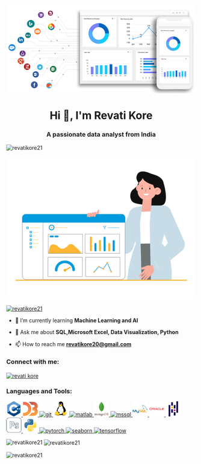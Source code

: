 <p align="center">
  <img src="https://github.com/revatikore21/revatikore21/blob/main/68747470733a2f2f6d69726f2e6d656469756d2e636f6d2f76322f726573697a653a6669743a313430302f302a7444356b4543324a59634b4848307a4f2e676966.gif" alt="GIF" />
</p>
<h1 align="center">Hi 👋, I'm Revati Kore</h1>
<h3 align="center">A passionate data analyst from India</h3>

<p align="left"> <img src="https://komarev.com/ghpvc/?username=revatikore21&label=Profile%20views&color=0e75b6&style=flat" alt="revatikore21" /> </p>
<p align="right">
  <img src="https://github.com/revatikore21/revatikore21/blob/e2b133a054e20870ae83e3d328a52e7e22ba12e8/68747470733a2f2f626564617461736f6c7574696f6e732e636f6d2f77702d636f6e74656e742f75706c6f6164732f323032332f30322f64617461736369656e63652e676966.gif" alt="GIF" />
<p align="left"> <a href="https://github.com/ryo-ma/github-profile-trophy"><img src="https://github-profile-trophy.vercel.app/?username=revatikore21" alt="revatikore21" /></a> </p>

- 🌱 I’m currently learning **Machine Learning and AI**

- 💬 Ask me about **SQL,Microsoft Excel, Data Visualization, Python**

- 📫 How to reach me **revatikore20@gmail.com**

<h3 align="left">Connect with me:</h3>
<p align="left">
<a href="https://linkedin.com/in/revati kore" target="blank"><img align="center" src="https://raw.githubusercontent.com/rahuldkjain/github-profile-readme-generator/master/src/images/icons/Social/linked-in-alt.svg" alt="revati kore" height="30" width="40" /></a>
</p>

<h3 align="left">Languages and Tools:</h3>
<p align="left"> <a href="https://www.w3schools.com/cpp/" target="_blank" rel="noreferrer"> <img src="https://raw.githubusercontent.com/devicons/devicon/master/icons/cplusplus/cplusplus-original.svg" alt="cplusplus" width="40" height="40"/> </a> <a href="https://d3js.org/" target="_blank" rel="noreferrer"> <img src="https://raw.githubusercontent.com/devicons/devicon/master/icons/d3js/d3js-original.svg" alt="d3js" width="40" height="40"/> </a> <a href="https://git-scm.com/" target="_blank" rel="noreferrer"> <img src="https://www.vectorlogo.zone/logos/git-scm/git-scm-icon.svg" alt="git" width="40" height="40"/> </a> <a href="https://www.linux.org/" target="_blank" rel="noreferrer"> <img src="https://raw.githubusercontent.com/devicons/devicon/master/icons/linux/linux-original.svg" alt="linux" width="40" height="40"/> </a> <a href="https://www.mathworks.com/" target="_blank" rel="noreferrer"> <img src="https://upload.wikimedia.org/wikipedia/commons/2/21/Matlab_Logo.png" alt="matlab" width="40" height="40"/> </a> <a href="https://www.mongodb.com/" target="_blank" rel="noreferrer"> <img src="https://raw.githubusercontent.com/devicons/devicon/master/icons/mongodb/mongodb-original-wordmark.svg" alt="mongodb" width="40" height="40"/> </a> <a href="https://www.microsoft.com/en-us/sql-server" target="_blank" rel="noreferrer"> <img src="https://www.svgrepo.com/show/303229/microsoft-sql-server-logo.svg" alt="mssql" width="40" height="40"/> </a> <a href="https://www.mysql.com/" target="_blank" rel="noreferrer"> <img src="https://raw.githubusercontent.com/devicons/devicon/master/icons/mysql/mysql-original-wordmark.svg" alt="mysql" width="40" height="40"/> </a> <a href="https://www.oracle.com/" target="_blank" rel="noreferrer"> <img src="https://raw.githubusercontent.com/devicons/devicon/master/icons/oracle/oracle-original.svg" alt="oracle" width="40" height="40"/> </a> <a href="https://pandas.pydata.org/" target="_blank" rel="noreferrer"> <img src="https://raw.githubusercontent.com/devicons/devicon/2ae2a900d2f041da66e950e4d48052658d850630/icons/pandas/pandas-original.svg" alt="pandas" width="40" height="40"/> </a> <a href="https://www.photoshop.com/en" target="_blank" rel="noreferrer"> <img src="https://raw.githubusercontent.com/devicons/devicon/master/icons/photoshop/photoshop-line.svg" alt="photoshop" width="40" height="40"/> </a> <a href="https://www.python.org" target="_blank" rel="noreferrer"> <img src="https://raw.githubusercontent.com/devicons/devicon/master/icons/python/python-original.svg" alt="python" width="40" height="40"/> </a> <a href="https://pytorch.org/" target="_blank" rel="noreferrer"> <img src="https://www.vectorlogo.zone/logos/pytorch/pytorch-icon.svg" alt="pytorch" width="40" height="40"/> </a> <a href="https://seaborn.pydata.org/" target="_blank" rel="noreferrer"> <img src="https://seaborn.pydata.org/_images/logo-mark-lightbg.svg" alt="seaborn" width="40" height="40"/> </a> <a href="https://www.tensorflow.org" target="_blank" rel="noreferrer"> <img src="https://www.vectorlogo.zone/logos/tensorflow/tensorflow-icon.svg" alt="tensorflow" width="40" height="40"/> </a> </p>

<p><img align="left" src="https://github-readme-stats.vercel.app/api/top-langs?username=revatikore21&show_icons=true&locale=en&layout=compact" alt="revatikore21" /></p>

<p>&nbsp;<img align="center" src="https://github-readme-stats.vercel.app/api?username=revatikore21&show_icons=true&locale=en" alt="revatikore21" /></p>

<p><img align="center" src="https://github-readme-streak-stats.herokuapp.com/?user=revatikore21&" alt="revatikore21" /></p>
